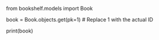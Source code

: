 from bookshelf.models import Book

book = Book.objects.get(pk=1)  # Replace 1 with the actual ID

print(book)